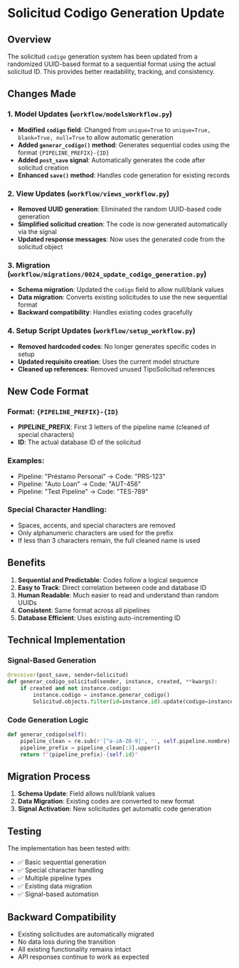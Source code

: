 # Solicitud Codigo Generation Update

## Overview

The solicitud `codigo` generation system has been updated from a randomized UUID-based format to a sequential format using the actual solicitud ID. This provides better readability, tracking, and consistency.

## Changes Made

### 1. Model Updates (`workflow/modelsWorkflow.py`)

- **Modified `codigo` field**: Changed from `unique=True` to `unique=True, blank=True, null=True` to allow automatic generation
- **Added `generar_codigo()` method**: Generates sequential codes using the format `{PIPELINE_PREFIX}-{ID}`
- **Added `post_save` signal**: Automatically generates the code after solicitud creation
- **Enhanced `save()` method**: Handles code generation for existing records

### 2. View Updates (`workflow/views_workflow.py`)

- **Removed UUID generation**: Eliminated the random UUID-based code generation
- **Simplified solicitud creation**: The code is now generated automatically via the signal
- **Updated response messages**: Now uses the generated code from the solicitud object

### 3. Migration (`workflow/migrations/0024_update_codigo_generation.py`)

- **Schema migration**: Updated the `codigo` field to allow null/blank values
- **Data migration**: Converts existing solicitudes to use the new sequential format
- **Backward compatibility**: Handles existing codes gracefully

### 4. Setup Script Updates (`workflow/setup_workflow.py`)

- **Removed hardcoded codes**: No longer generates specific codes in setup
- **Updated requisito creation**: Uses the current model structure
- **Cleaned up references**: Removed unused TipoSolicitud references

## New Code Format

### Format: `{PIPELINE_PREFIX}-{ID}`

- **PIPELINE_PREFIX**: First 3 letters of the pipeline name (cleaned of special characters)
- **ID**: The actual database ID of the solicitud

### Examples:

- Pipeline: "Préstamo Personal" → Code: "PRS-123"
- Pipeline: "Auto Loan" → Code: "AUT-456"
- Pipeline: "Test Pipeline" → Code: "TES-789"

### Special Character Handling:

- Spaces, accents, and special characters are removed
- Only alphanumeric characters are used for the prefix
- If less than 3 characters remain, the full cleaned name is used

## Benefits

1. **Sequential and Predictable**: Codes follow a logical sequence
2. **Easy to Track**: Direct correlation between code and database ID
3. **Human Readable**: Much easier to read and understand than random UUIDs
4. **Consistent**: Same format across all pipelines
5. **Database Efficient**: Uses existing auto-incrementing ID

## Technical Implementation

### Signal-Based Generation

```python
@receiver(post_save, sender=Solicitud)
def generar_codigo_solicitud(sender, instance, created, **kwargs):
    if created and not instance.codigo:
        instance.codigo = instance.generar_codigo()
        Solicitud.objects.filter(id=instance.id).update(codigo=instance.codigo)
```

### Code Generation Logic

```python
def generar_codigo(self):
    pipeline_clean = re.sub(r'[^a-zA-Z0-9]', '', self.pipeline.nombre)
    pipeline_prefix = pipeline_clean[:3].upper()
    return f"{pipeline_prefix}-{self.id}"
```

## Migration Process

1. **Schema Update**: Field allows null/blank values
2. **Data Migration**: Existing codes are converted to new format
3. **Signal Activation**: New solicitudes get automatic code generation

## Testing

The implementation has been tested with:
- ✅ Basic sequential generation
- ✅ Special character handling
- ✅ Multiple pipeline types
- ✅ Existing data migration
- ✅ Signal-based automation

## Backward Compatibility

- Existing solicitudes are automatically migrated
- No data loss during the transition
- All existing functionality remains intact
- API responses continue to work as expected 